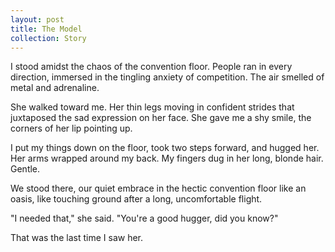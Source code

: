 ```yaml
---
layout: post
title: The Model
collection: Story
---
```


I stood amidst the chaos of the convention floor. People ran in every direction, immersed in the tingling anxiety of competition. The air smelled of metal and adrenaline.

She walked toward me. Her thin legs moving in confident strides that juxtaposed the sad expression on her face. She gave me a shy smile, the corners of her lip pointing up.

I put my things down on the floor, took two steps forward, and hugged her. Her arms wrapped around my back. My fingers dug in her long, blonde hair. Gentle.

We stood there, our quiet embrace in the hectic convention floor like an oasis, like touching ground after a long, uncomfortable flight.

"I needed that," she said. "You're a good hugger, did you know?"

That was the last time I saw her.
